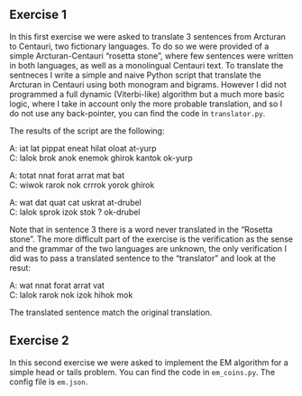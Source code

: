## Exercise 1
In this first exercise we were asked to translate 3 sentences from Arcturan to Centauri, two
fictionary languages.
To do so we were provided of a simple Arcturan-Centauri “rosetta stone”, where few
sentences were written in both languages, as well as a monolingual Centauri text.
To translate the sentneces I write a simple and naive Python script that translate the
Arcturan in Centauri using both monogram and bigrams.
However I did not programmed a full dynamic (Viterbi-like) algorithm but a much more
basic logic, where I take in account only the more probable translation, and so I do not use
any back-pointer, you can find the code in ```translator.py```. 

The results of the script are the following:

 A: iat lat pippat eneat hilat oloat at-yurp  
 C: lalok brok anok enemok ghirok kantok ok-yurp

A: totat nnat forat arrat mat bat  
C: wiwok rarok nok crrrok yorok ghirok


A: wat dat quat cat uskrat at-drubel  
C: lalok sprok izok stok ? ok-drubel

Note that in sentence 3 there is a word never translated in the “Rosetta stone”.
The more difficult part of the exercise is the verification as the sense and the grammar of
the two languages are unknown, the only verification I did was to pass a translated
sentence to the “translator” and look at the resut:

A: wat nnat forat arrat vat   
C: lalok rarok nok izok hihok mok

The translated sentence match the original translation.
## Exercise 2
In this second exercise we were asked to implement the EM algorithm for a simple head or
tails problem. You can find the code in ```em_coins.py```. The config file is ```em.json```.
